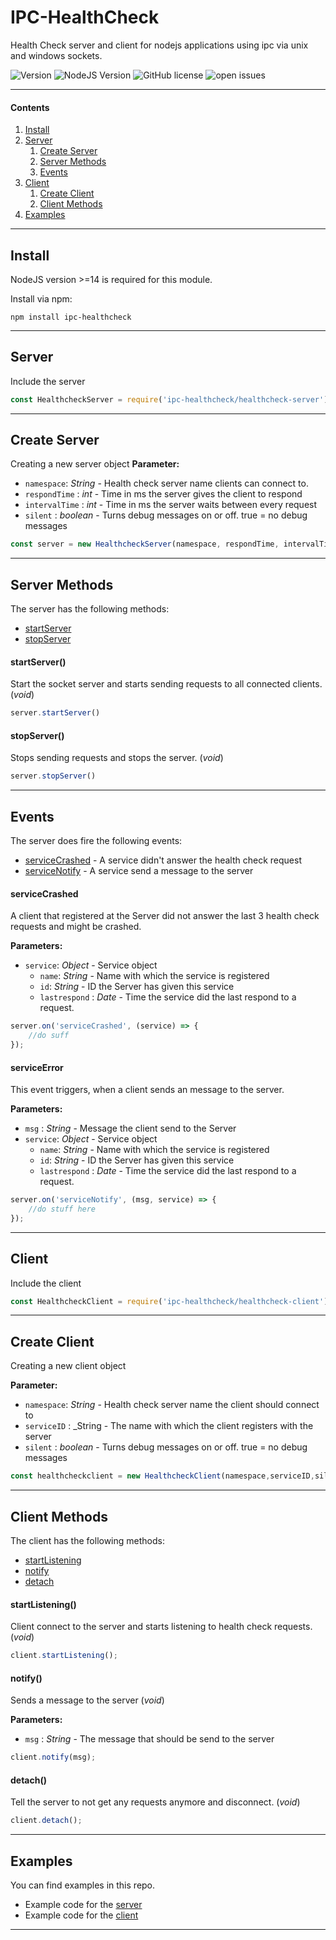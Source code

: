 # IPC-HealthCheck
Health Check server and client for nodejs applications using ipc via unix and windows sockets.

![Version](https://img.shields.io/badge/version-v1.2.0-blue) ![NodeJS Version](https://img.shields.io/badge/node%3E%3D-14-brightgreen) ![GitHub license](https://img.shields.io/github/license/BielefeldJ/ipc-healthcheck) ![open issues](https://img.shields.io/github/issues/BielefeldJ/ipc-healthcheck)

----
#### Contents
1. [Install](#install)
2. [Server](#server)
    1. [Create Server](#create-server)
     2. [Server Methods](#server-methods)
    3. [Events](#events)
3. [Client](#client)
    1. [Create Client](#create-client)
    2. [Client Methods](#client-methods)
4. [Examples](#examples)  

----
## Install
NodeJS version >=14 is required for this module.

Install via npm:

`npm install ipc-healthcheck`

----
## Server
Include the server 

```javascript
const HealthcheckServer = require('ipc-healthcheck/healthcheck-server');
```
----
## Create Server
Creating a new server object
**Parameter:**

- ``namespace``: _String_ - Health check server name clients can connect to.
- ``respondTime`` : _int_ -  Time in ms the server gives the client to respond
- ``intervalTime`` : _int_ - Time in ms the server waits between every request
- ``silent`` : _boolean_ - Turns debug messages on or off. true = no debug messages

```javascript
const server = new HealthcheckServer(namespace, respondTime, intervalTime, silent);
```

----
## Server Methods
The server has the following methods:
- [startServer](#startserver)
- [stopServer](#stopserver)

#### startServer()
Start the socket server and starts sending requests to all connected clients. (_void_)

```javascript
server.startServer()
```

#### stopServer()
Stops sending requests and stops the server. (_void_)
```javascript
server.stopServer()
```

----
## Events
The server does fire the following events:
- [serviceCrashed](#servicecrashed) - A service didn't answer the health check request
- [serviceNotify](#serviceerror) - A service send a message to the server

#### serviceCrashed
A client that registered at the Server did not answer the last 3 health check requests and might be crashed.

**Parameters:**
- ``service``: _Object_ - Service object
    - ``name``: _String_ - Name with which the service is registered
    - ``id``: _String_ - ID the Server has given this service
    - ``lastrespond`` : _Date_ - Time the service did the last respond to a request.

```javascript
server.on('serviceCrashed', (service) => {
    //do suff
});
```

#### serviceError
This event triggers, when a client sends an message to the server.

**Parameters:**
- ``msg`` : _String_ - Message the client send to the Server
- ``service``: _Object_ - Service object
    - ``name``: _String_ - Name with which the service is registered
    - ``id``: _String_ - ID the Server has given this service
    - ``lastrespond`` : _Date_ - Time the service did the last respond to a request.

```javascript
server.on('serviceNotify', (msg, service) => {
    //do stuff here
});
```
----
## Client

Include the client 

```javascript
const HealthcheckClient = require('ipc-healthcheck/healthcheck-client');
```
----
## Create Client
Creating a new client object

**Parameter:**

- ``namespace``: _String_ - Health check server name the client should connect to
- ``serviceID`` : _String - The name with which the client registers with the server
- ``silent`` : _boolean_ - Turns debug messages on or off. true = no debug messages

```javascript
const healthcheckclient = new HealthcheckClient(namespace,serviceID,silent);
```
----
## Client Methods
The client has the following methods:
- [startListening](#startListening)
- [notify](#notify)
- [detach](#detach)

#### startListening()
Client connect to the server and starts listening to health check requests. (_void_)

```javascript
client.startListening();
```

#### notify()
Sends a message to the server (_void_)

**Parameters:**

- ``msg`` : _String_ - The message that should be send to the server

```javascript
client.notify(msg);
```

#### detach()
Tell the server to not get any requests anymore and disconnect. (_void_)

```javascript
client.detach();
```
----

## Examples

You can find examples in this repo.

- Example code for the [server](https://github.com/BielefeldJ/ipc-healthcheck/blob/main/example-server.js)  
- Example code for the [client](https://github.com/BielefeldJ/ipc-healthcheck/blob/main/example-client.js)

----



